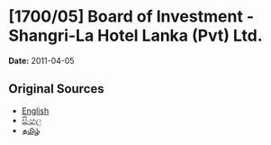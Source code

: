 # [1700/05] Board of Investment - Shangri-La Hotel Lanka (Pvt) Ltd.

**Date:** 2011-04-05

## Original Sources

- [English](https://documents.gov.lk/view/extra-gazettes/2011/4/1700-05_E.pdf)
- [සිංහල](https://documents.gov.lk/view/extra-gazettes/2011/4/1700-05_S.pdf)
- [தமிழ்](https://documents.gov.lk/view/extra-gazettes/2011/4/1700-05_T.pdf)
